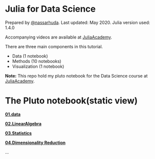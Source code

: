 # Julia for Data Science

Prepared by [@nassarhuda](https://github.com/nassarhuda). Last updated: May 2020. Julia version used: 1.4.0

Accompanying videos are available at [JuliaAcademy](https://juliaacademy.com/p/julia-for-data-science).

There are three main components in this tutorial.

- Data (1 notebook)
- Methods (10 notebooks)
- Visualization (1 notebook)

**Note:** This repo hold my pluto notebook for the Data Science course at [JuliaAcademy](https://juliaacademy.com/p/julia-for-data-science).

# The Pluto notebook(static view)

[**01.data**](https://htmlpreview.github.io/?https://raw.githubusercontent.com/rfhklwt/DataScience/master/html/01.Data.jl.html)

[**02.LinearAlgebra**](https://htmlpreview.github.io/?https://github.com/rfhklwt/DataScience/blob/master/html/02.LinearAlgebra.jl.html)

[**03.Statistics**](https://htmlpreview.github.io/?https://github.com/rfhklwt/DataScience/blob/master/html/03.Statistics.jl.html)

[**04.Dimensionality Reduction**](https://htmlpreview.github.io/?https://github.com/rfhklwt/DataScience/blob/master/html/04.Dimensionality%20Reduction.jl.html)

...